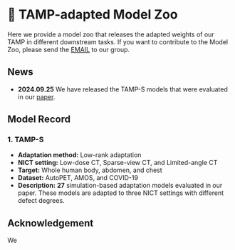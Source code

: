 # :monkey: TAMP-adapted Model Zoo

Here we provide a model zoo that releases the adapted weights of our TAMP in different downstream tasks. If you want to contribute to the Model Zoo, please send the [EMAIL](mailto:ythe1995@163.com) to our group.

## News
- **2024.09.25** We have released the TAMP-S models that were evaluated in our [paper](*******).

## Model Record
### 1. TAMP-S
- **Adaptation method:** Low-rank adaptation
- **NICT setting:** Low-dose CT, Sparse-view CT, and Limited-angle CT
- **Target:** Whole human body, abdomen, and chest
- **Dataset:** AutoPET, AMOS, and COVID-19
- **Description:** **27** simulation-based adaptation models evaluated in our paper. These models are adapted to three NICT settings with different defect degrees.

## Acknowledgement
We
